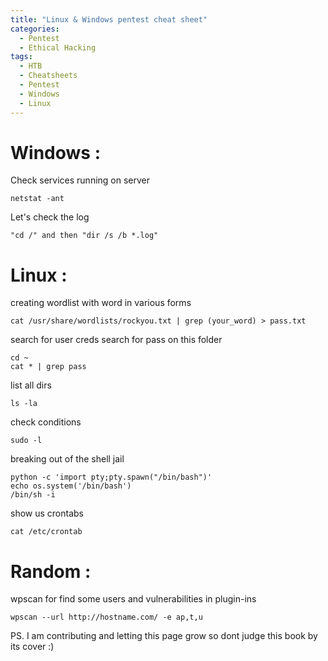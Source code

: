 ```yaml
---
title: "Linux & Windows pentest cheat sheet"
categories:
  - Pentest
  - Ethical Hacking
tags:
  - HTB
  - Cheatsheets
  - Pentest
  - Windows
  - Linux
---
```


# Windows : 

Check services running on server
```
netstat -ant
```
Let's check the log                                               

```
"cd /" and then "dir /s /b *.log"
```

# Linux : 

creating wordlist with word in various forms

```
cat /usr/share/wordlists/rockyou.txt | grep (your_word) > pass.txt 
```


search for user creds 
search for pass on this folder 

```
cd ~ 
cat * | grep pass                                               
```

list all dirs
```
ls -la                                                             
```
check conditions 
```
sudo -l                                                           
```
breaking out of the shell jail
```
python -c 'import pty;pty.spawn("/bin/bash")'
echo os.system('/bin/bash')  
/bin/sh -i
```

show us crontabs
```
cat /etc/crontab                                                 
```

# Random : 

wpscan for find some users and vulnerabilities in plugin-ins
```
wpscan --url http://hostname.com/ -e ap,t,u
```

PS. 
I am contributing and letting this page grow so dont judge this book by its cover :)
